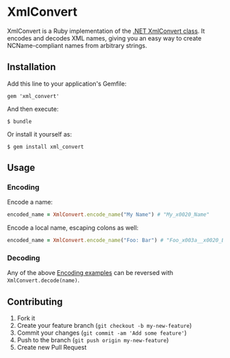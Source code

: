 # XmlConvert

XmlConvert is a Ruby implementation of the [.NET XmlConvert class](http://msdn.microsoft.com/en-us/library/e2104c2x.aspx). It encodes and decodes XML names, giving you an easy way to create NCName-compliant names from arbitrary strings.

## Installation

Add this line to your application's Gemfile:

    gem 'xml_convert'

And then execute:

    $ bundle

Or install it yourself as:

    $ gem install xml_convert

## Usage

### Encoding

Encode a name:

```ruby
encoded_name = XmlConvert.encode_name("My Name") # "My_x0020_Name"
```

Encode a local name, escaping colons as well:

```ruby
encoded_name = XmlConvert.encode_name("Foo: Bar") # "Foo_x003a__x0020_Bar"
```

### Decoding

Any of the above [Encoding examples](#encoding) can be reversed with `XmlConvert.decode(name)`.

## Contributing

1. Fork it
2. Create your feature branch (`git checkout -b my-new-feature`)
3. Commit your changes (`git commit -am 'Add some feature'`)
4. Push to the branch (`git push origin my-new-feature`)
5. Create new Pull Request

